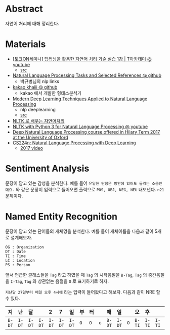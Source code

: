 # Abstract

자연어 처리에 대해 정리한다.

# Materials

* [[토크ON세미나] 딥러닝을 활용한 자연어 처리 기술 실습 1강 | T아카데미 @ youtube](https://www.youtube.com/watch?v=F8b0jGyZ_W8&list=PL9mhQYIlKEhdorgRaoASuZfgIQTakIEE9)
  * [src](https://github.com/hugman/deep_learning)
* [Natural Language Processing Tasks and Selected References @ github](https://github.com/Kyubyong/nlp_tasks)
  * 박규병님의 nlp links
* [kakao khaiii @ github](https://github.com/kakao/khaiii)
  * kakao 에서 개발한 형태소분석기
* [Modern Deep Learning Techniques Applied to Natural Language Processing](https://nlpoverview.com/)
  * nlp deeplearning
  * [src](https://github.com/omarsar/nlp_overview)
* [NLTK 로 배우는 자연어처리](https://blog.naver.com/bcj1210/221144598072)
* [NLTK with Python 3 for Natural Language Processing @ youtube](https://www.youtube.com/playlist?list=PLQVvvaa0QuDf2JswnfiGkliBInZnIC4HL)
* [Deep Natural Language Processing course offered in Hilary Term 2017 at the University of Oxford](https://github.com/oxford-cs-deepnlp-2017/lectures/blob/master/README.md)
* [CS224n: Natural Language Processing with Deep Learning](http://web.stanford.edu/class/cs224n/)
  * [2017 video](https://www.youtube.com/playlist?list=PL3FW7Lu3i5Jsnh1rnUwq_TcylNr7EkRe6)


# Sentiment Analysis

문장이 담고 있는 감성을 분석한다. 예를 들어 `유일한 단점은 방안에 있어도 들리는 소음인데요.` 와 같은 문장이 입력으로 들어오면 출력으로 `POS, OBJ, NEG, NEU` 내보낸다. `n21` 문제이다.

# Named Entity Recognition

문장이 담고 있는 단어들의 개체명을 분석한다. 예를 들어 개체이름을 다음과 같이 5개로 설계해보자.

```
OG : Organization
DT : Date
TI : Time
LC : Location
PS : Person
```

앞서 언급한 클래스들을 `Tag` 라고 하였을 때 `Tag` 의 시작음절을 `B-Tag`, `Tag` 의 중간음절을 `I-Tag`, `Tag` 와 상관없는 음절을 `O` 로 표기하기로 하자.

`지난달 27일부터 매일 오후 4시에` 라는 입력이 들어왔다고 해보자. 다음과 같이 NRE 할 수 있다.

| 지 | 난 | 달 |   | 2 | 7 | 일 | 부 | 터 |   | 매 | 일 |   | 오 | 후 |   | 4 | 시 | 에 |
|:-|:-|:-|:-|:-|:-|:-|:-|:-|:-|:-|:-|:-|:-|:-|:-|:-|:-|:-|
| `B-DT` | `I-DT` | `I-DT` | `I-DT` | `I-DT` | `I-DT` | `I-DT` | `O` | `O` | `o` | `B-DT` | `I-DT` | `O` | `B-TI` | `I-TI` | `I-TI` | `I-TI` | `I-TI` | `O` | 